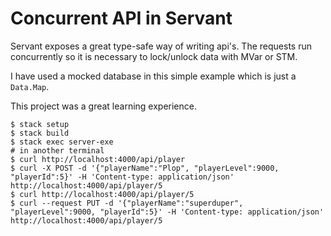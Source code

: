 # Concurrent API in Servant

Servant exposes a great type-safe way of writing api's. The requests run concurrently so it is necessary to lock/unlock data with MVar or STM.

I have used a mocked database in this simple example which is just a `Data.Map`.

This project was a great learning experience.

```
$ stack setup
$ stack build
$ stack exec server-exe
# in another terminal
$ curl http://localhost:4000/api/player
$ curl -X POST -d '{"playerName":"Plop", "playerLevel":9000, "playerId":5}' -H 'Content-type: application/json' http://localhost:4000/api/player/5
$ curl http://localhost:4000/api/player/5
$ curl --request PUT -d '{"playerName":"superduper", "playerLevel":9000, "playerId":5}' -H 'Content-type: application/json' http://localhost:4000/api/player/5

```
